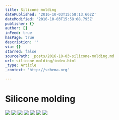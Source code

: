 ```yaml
---
title: Silicone molding
datePublished: '2016-10-03T15:58:13.662Z'
dateModified: '2016-10-03T15:58:08.795Z'
publisher: {}
author: []
inFeed: true
hasPage: true
description: ''
via: {}
starred: false
sourcePath: _posts/2016-10-03-silicone-molding.md
url: silicone-molding/index.html
_type: Article
_context: 'http://schema.org'

---
```

# Silicone molding
![](https://the-grid-user-content.s3-us-west-2.amazonaws.com/4d115920-368f-4615-8a6f-9d1ae392f046.jpg)
![](https://the-grid-user-content.s3-us-west-2.amazonaws.com/c6ca26ef-23c1-47bf-b536-4be5280e715f.jpg)
![](https://the-grid-user-content.s3-us-west-2.amazonaws.com/b0a759ac-56d3-4a1b-bb2e-67c7c5fce1fb.jpg)
![](https://the-grid-user-content.s3-us-west-2.amazonaws.com/9ceab82f-0dcc-498a-8f5a-44066913d495.jpg)
![](https://the-grid-user-content.s3-us-west-2.amazonaws.com/f2ceea12-f72b-4c71-aad1-466853c6b064.jpg)
![](https://the-grid-user-content.s3-us-west-2.amazonaws.com/68495028-ab29-4915-939a-9a04b63e0fb2.jpg)
![](https://the-grid-user-content.s3-us-west-2.amazonaws.com/233e4db8-5652-455c-9162-48bfc0461e95.jpg)